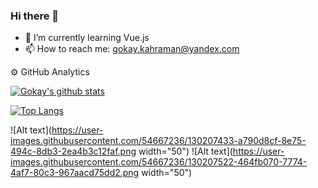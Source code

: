 ### Hi there 👋


- 🌱 I’m currently learning Vue.js
- 📫 How to reach me: gokay.kahraman@yandex.com


⚙️ GitHub Analytics

[![Gokay's github stats](https://github-readme-stats.vercel.app/api?username=GokayKahraman&count_private=true&show_icons=true&theme=dark&hide_rank=false&&hide=issues,contribs)](https://github.com/anuraghazra/github-readme-stat)

[![Top Langs](https://github-readme-stats.vercel.app/api/top-langs/?username=GokayKahraman&layout=compact&theme=dark)](https://github.com/anuraghazra/github-readme-stats)




![Alt text](https://user-images.githubusercontent.com/54667236/130207433-a790d8cf-8e75-494c-8db3-2ea4b3c12faf.png width="50") ![Alt text](https://user-images.githubusercontent.com/54667236/130207522-464fb070-7774-4af7-80c3-967aacd75dd2.png width="50") 
